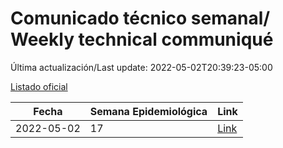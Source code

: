 # Comunicado técnico semanal/ Weekly technical communiqué

Última actualización/Last update: 2022-05-02T20:39:23-05:00

[Listado oficial](https://www.gob.mx/salud/prensa/comunicado-tecnico-semanal-covid-19)

| Fecha      | Semana Epidemiológica | Link        |
| ---------- | --------------------- | ----------- |
| 2022-05-02 | 17                    | [Link](https://www.gob.mx/salud/prensa/comunicado-tecnico-semanal-covid-19) |
